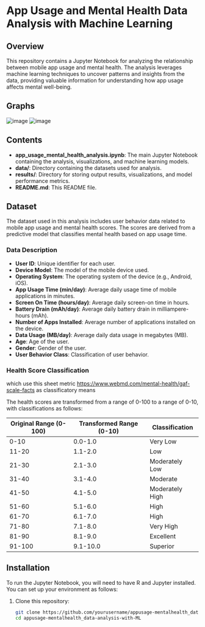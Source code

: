 # App Usage and Mental Health Data Analysis with Machine Learning

## Overview

This repository contains a Jupyter Notebook for analyzing the relationship between mobile app usage and mental health. The analysis leverages machine learning techniques to uncover patterns and insights from the data, providing valuable information for understanding how app usage affects mental well-being.

## Graphs
![image](https://github.com/user-attachments/assets/9181ab91-b291-483e-a86f-80760356b75c)
![image](https://github.com/user-attachments/assets/37d3487a-9978-4a04-a4da-3fbfb41cbacd)




## Contents

- **app_usage_mental_health_analysis.ipynb**: The main Jupyter Notebook containing the analysis, visualizations, and machine learning models.
- **data/**: Directory containing the datasets used for analysis.
- **results/**: Directory for storing output results, visualizations, and model performance metrics.
- **README.md**: This README file.

## Dataset

The dataset used in this analysis includes user behavior data related to mobile app usage and mental health scores. The scores are derived from a predictive model that classifies mental health based on app usage time.

### Data Description

- **User  ID**: Unique identifier for each user.
- **Device Model**: The model of the mobile device used.
- **Operating System**: The operating system of the device (e.g., Android, iOS).
- **App Usage Time (min/day)**: Average daily usage time of mobile applications in minutes.
- **Screen On Time (hours/day)**: Average daily screen-on time in hours.
- **Battery Drain (mAh/day)**: Average daily battery drain in milliampere-hours (mAh).
- **Number of Apps Installed**: Average number of applications installed on the device.
- **Data Usage (MB/day)**: Average daily data usage in megabytes (MB).
- **Age**: Age of the user.
- **Gender**: Gender of the user.
- **User  Behavior Class**: Classification of user behavior.

### Health Score Classification

which use this sheet metric https://www.webmd.com/mental-health/gaf-scale-facts as classificatory means

The health scores are transformed from a range of 0-100 to a range of 0-10, with classifications as follows:

| Original Range (0-100) | Transformed Range (0-10) | Classification   |
|-------------------------|--------------------------|-------------------|
| 0-10                    | 0.0-1.0                  | Very Low          |
| 11-20                   | 1.1-2.0                  | Low               |
| 21-30                   | 2.1-3.0                  | Moderately Low    |
| 31-40                   | 3.1-4.0                  | Moderate          |
| 41-50                   | 4.1-5.0                  | Moderately High   |
| 51-60                   | 5.1-6.0                  | High              |
| 61-70                   | 6.1-7.0                  | High              |
| 71-80                   | 7.1-8.0                  | Very High         |
| 81-90                   | 8.1-9.0                  | Excellent         |
| 91-100                  | 9.1-10.0                 | Superior          |

## Installation

To run the Jupyter Notebook, you will need to have R and Jupyter installed. You can set up your environment as follows:

1. Clone this repository:
   ```bash
   git clone https://github.com/yourusername/appusage-mentalhealth_data-analysis-with-ML.git
   cd appusage-mentalhealth_data-analysis-with-ML
